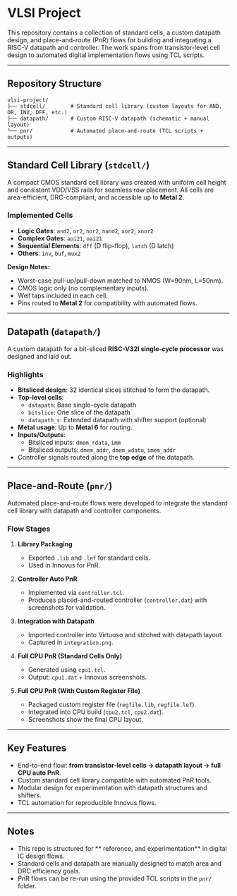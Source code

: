 # VLSI Project

This repository contains a collection of standard cells, a custom datapath design, and place-and-route (PnR) flows for building and integrating a RISC-V datapath and controller. The work spans from transistor-level cell design to automated digital implementation flows using TCL scripts.

---

## Repository Structure
```text
vlsi-project/
├── stdcell/        # Standard cell library (custom layouts for AND, OR, INV, DFF, etc.)
├── datapath/       # Custom RISC-V datapath (schematic + manual layout)
└── pnr/            # Automated place-and-route (TCL scripts + outputs)
```


---

## Standard Cell Library (`stdcell/`)

A compact CMOS standard cell library was created with uniform cell height and consistent VDD/VSS rails for seamless row placement. All cells are area-efficient, DRC-compliant, and accessible up to **Metal 2**.

### Implemented Cells
- **Logic Gates**: `and2`, `or2`, `nor2`, `nand2`, `xor2`, `xnor2`
- **Complex Gates**: `aoi21`, `oai21`
- **Sequential Elements**: `dff` (D flip-flop), `latch` (D latch)
- **Others**: `inv`, `buf`, `mux2`

**Design Notes:**
- Worst-case pull-up/pull-down matched to NMOS (W=90nm, L=50nm).
- CMOS logic only (no complementary inputs).
- Well taps included in each cell.
- Pins routed to **Metal 2** for compatibility with automated flows.

---

## Datapath (`datapath/`)

A custom datapath for a bit-sliced **RISC-V32I single-cycle processor** was designed and laid out.

### Highlights
- **Bitsliced design**: 32 identical slices stitched to form the datapath.
- **Top-level cells**:
  - `datapath`: Base single-cycle datapath
  - `bitslice`: One slice of the datapath
  - `datapath_s`: Extended datapath with shifter support (optional)
- **Metal usage**: Up to **Metal 6** for routing.
- **Inputs/Outputs**:
  - Bitsliced inputs: `dmem_rdata`, `imm`
  - Bitsliced outputs: `dmem_addr`, `dmem_wdata`, `imem_addr`
- Controller signals routed along the **top edge** of the datapath.

---

## Place-and-Route (`pnr/`)

Automated place-and-route flows were developed to integrate the standard cell library with datapath and controller components.

### Flow Stages
1. **Library Packaging**  
   - Exported `.lib` and `.lef` for standard cells.  
   - Used in Innovus for PnR.

2. **Controller Auto PnR**  
   - Implemented via `controller.tcl`.  
   - Produces placed-and-routed controller (`controller.dat`) with screenshots for validation.

3. **Integration with Datapath**  
   - Imported controller into Virtuoso and stitched with datapath layout.  
   - Captured in `integration.png`.

4. **Full CPU PnR (Standard Cells Only)**  
   - Generated using `cpu1.tcl`.  
   - Output: `cpu1.dat` + Innovus screenshots.

5. **Full CPU PnR (With Custom Register File)**  
   - Packaged custom register file (`regfile.lib`, `regfile.lef`).  
   - Integrated into CPU build (`cpu2.tcl`, `cpu2.dat`).  
   - Screenshots show the final CPU layout.

---

## Key Features
- End-to-end flow: **from transistor-level cells → datapath layout → full CPU auto PnR**.
- Custom standard cell library compatible with automated PnR tools.
- Modular design for experimentation with datapath structures and shifters.
- TCL automation for reproducible Innovus flows.

---

## Notes
- This repo is structured for ** reference, and experimentation** in digital IC design flows.
- Standard cells and datapath are manually designed to match area and DRC efficiency goals.
- PnR flows can be re-run using the provided TCL scripts in the `pnr/` folder.

